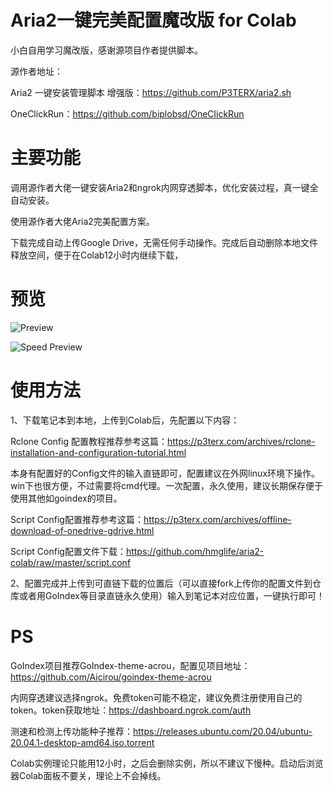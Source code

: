 # Aria2一键完美配置魔改版 for Colab

小白自用学习魔改版，感谢源项目作者提供脚本。


源作者地址：

Aria2 一键安装管理脚本 增强版：https://github.com/P3TERX/aria2.sh

OneClickRun：https://github.com/biplobsd/OneClickRun


# 主要功能

调用源作者大佬一键安装Aria2和ngrok内网穿透脚本，优化安装过程，真一键全自动安装。

使用源作者大佬Aria2完美配置方案。

下载完成自动上传Google Drive，无需任何手动操作。完成后自动删除本地文件释放空间，便于在Colab12小时内继续下载，


# 预览

![Preview](https://github.com/hmglife/aria2-colab/raw/master/Preview.png)

![Speed Preview](https://github.com/hmglife/aria2-colab/raw/master/Speed%20Preview.png)


# 使用方法

1、下载笔记本到本地，上传到Colab后，先配置以下内容：

Rclone Config 配置教程推荐参考这篇：https://p3terx.com/archives/rclone-installation-and-configuration-tutorial.html

本身有配置好的Config文件的输入直链即可，配置建议在外网linux环境下操作。win下也很方便，不过需要将cmd代理。一次配置，永久使用，建议长期保存便于使用其他如goindex的项目。

Script Config配置推荐参考这篇：https://p3terx.com/archives/offline-download-of-onedrive-gdrive.html

Script Config配置文件下载：https://github.com/hmglife/aria2-colab/raw/master/script.conf

2、配置完成并上传到可直链下载的位置后（可以直接fork上传你的配置文件到仓库或者用GoIndex等目录直链永久使用）输入到笔记本对应位置，一键执行即可！


# PS

GoIndex项目推荐GoIndex-theme-acrou，配置见项目地址：https://github.com/Aicirou/goindex-theme-acrou

内网穿透建议选择ngrok。免费token可能不稳定，建议免费注册使用自己的token。token获取地址：https://dashboard.ngrok.com/auth

测速和检测上传功能种子推荐：https://releases.ubuntu.com/20.04/ubuntu-20.04.1-desktop-amd64.iso.torrent

Colab实例理论只能用12小时，之后会删除实例，所以不建议下慢种。启动后浏览器Colab面板不要关，理论上不会掉线。
